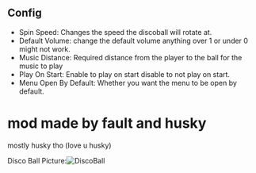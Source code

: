 ## Config
- Spin Speed: Changes the speed the discoball will rotate at.
- Default Volume: change the default volume anything over 1 or under 0 might not work.
- Music Distance: Required distance from the player to the ball for the music to play
- Play On Start: Enable to play on start disable to not play on start.
- Menu Open By Default: Whether you want the menu to be open by default.

# mod made by fault and husky
mostly husky tho (love u husky)

Disco Ball Picture:![DiscoBall](https://user-images.githubusercontent.com/103238785/190529843-89c01013-e609-40da-b82c-57302eb5c712.png)
